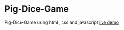 # Pig-Dice-Game

Pig-Dice-Game using html , css and javascript
<a href="https://rutvikmendpara.github.io/Rock-Paper-Scissors/">live demo</a>
